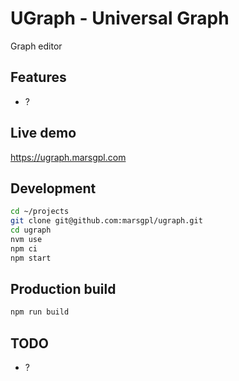 # UGraph - Universal Graph

Graph editor

## Features

- ?

## Live demo

<https://ugraph.marsgpl.com>

## Development

```bash
cd ~/projects
git clone git@github.com:marsgpl/ugraph.git
cd ugraph
nvm use
npm ci
npm start
```

## Production build

```bash
npm run build
```

## TODO

- ?
